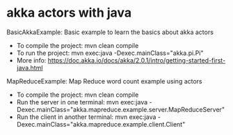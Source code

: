# akka actors with java

BasicAkkaExample: Basic example to learn the basics about akka actors
- To compile the project: mvn clean compile
- To run the project: mvn exec:java -Dexec.mainClass="akka.pi.Pi"
- More info: https://doc.akka.io/docs/akka/2.0.1/intro/getting-started-first-java.html

MapReduceExample: Map Reduce word count example using actors
- To compile the project: mvn clean compile
- Run the server in one terminal: mvn exec:java -Dexec.mainClass="akka.mapreduce.example.server.MapReduceServer"
- Run the client in another terminal: mvn exec:java -Dexec.mainClass="akka.mapreduce.example.client.Client"
